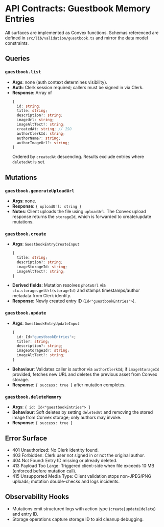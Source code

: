 # API Contracts: Guestbook Memory Entries

All surfaces are implemented as Convex functions. Schemas referenced are defined in `src/lib/validation/guestbook.ts` and mirror the data model constraints.

## Queries

### `guestbook.list`
- **Args**: none (auth context determines visibility).
- **Auth**: Clerk session required; callers must be signed in via Clerk.
- **Response**: Array of
  ```ts
  {
    id: string;
    title: string;
    description?: string;
    imageUrl: string;
    imageAltText?: string;
    createdAt: string; // ISO
    authorClerkId: string;
    authorName?: string;
    authorImageUrl?: string;
  }
  ```
  Ordered by `createdAt` descending. Results exclude entries where `deletedAt` is set.

## Mutations

### `guestbook.generateUploadUrl`
- **Args**: none.
- **Response**: `{ uploadUrl: string }`
- **Notes**: Client uploads the file using `uploadUrl`. The Convex upload response returns the `storageId`, which is forwarded to create/update mutations.

### `guestbook.create`
- **Args**: `GuestbookEntryCreateInput`
  ```ts
  {
    title: string;
    description?: string;
    imageStorageId: string;
    imageAltText?: string;
  }
  ```
- **Derived fields**: Mutation resolves `photoUrl` via `ctx.storage.getUrl(storageId)` and stamps timestamps/author metadata from Clerk identity.
- **Response**: Newly created entry ID (`Id<"guestbookEntries">`).

### `guestbook.update`
- **Args**: `GuestbookEntryUpdateInput`
  ```ts
  {
    id: Id<"guestbookEntries">;
    title?: string;
    description?: string;
    imageStorageId?: string;
    imageAltText?: string;
  }
  ```
- **Behaviour**: Validates caller is author via `authorClerkId`; if `imageStorageId` provided, fetches new URL and deletes the previous asset from Convex storage.
- **Response**: `{ success: true }` after mutation completes.

### `guestbook.deleteMemory`
- **Args**: `{ id: Id<"guestbookEntries"> }`
- **Behaviour**: Soft deletes by setting `deletedAt` and removing the stored image from Convex storage; only authors may invoke.
- **Response**: `{ success: true }`

## Error Surface
- 401 Unauthorized: No Clerk identity found.
- 403 Forbidden: Clerk user not signed in or not the original author.
- 404 Not Found: Entry ID missing or already deleted.
- 413 Payload Too Large: Triggered client-side when file exceeds 10 MB (enforced before mutation call).
- 415 Unsupported Media Type: Client validation stops non-JPEG/PNG uploads; mutation double-checks and logs incidents.

## Observability Hooks
- Mutations emit structured logs with action type (`create|update|delete`) and entry ID.
- Storage operations capture storage ID to aid cleanup debugging.

